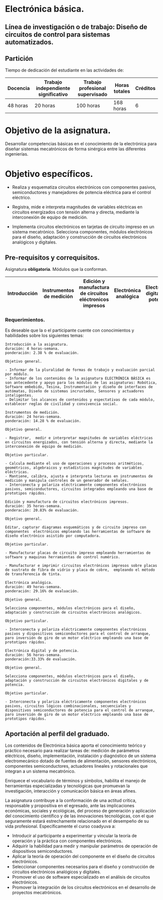 # Electrónica básica.

##     Línea de investigación o de trabajo: Diseño de circuitos de control para sistemas automatizados.


## Partición 
Tiempo de dedicación del estudiante en las actividades de: 

| Docencia 	| Trabajo independiente significativo 	| Trabajo profesional supervisado 	| Horas totales 	| Créditos 	|
|-----------	|-------------------------------------	|---------------------------------	|---------------	|----------	|
|  48 horas 	| 20 horas 	| 100 horas 	| 168 horas 	| 6 	|

#  Objetivo de la asignatura.

Desarrollar competencias básicas en el conocimiento de la electrónica para diseñar sistemas mecatrónicos de forma sinérgica entre las diferentes ingenierías. 

#  Objetivo específicos.

- Realiza y esquematiza circuitos electrónicos con componentes pasivos, semiconductores y manejadores de potencia eléctrica para el control eléctrico.

- Registra,  mide e interpreta magnitudes de variables eléctricas en circuitos energizados con tensión alterna y directa, mediante la interconexión de equipo de medición.  

- Implementa circuitos electrónicos en tarjetas de circuito impreso en un sistema mecatrónico.
Selecciona componentes, módulos electrónicos para el diseño, adaptación y construcción de circuitos electrónicos analógicos y digitales.


## Pre-requisitos y correquisitos.
Asignatura **obligatoria**. Módulos que la conforman.

|Introducción|Instrumentos de medición|Edición y manufactura de circuitos eléctronicos impresos|Electrónica analógica|Electrónica digital y de potencia |            
| --------| -----------------------------------|-------------------------------|-------------| ---------|


### Requerimientos.
Es deseable que la o el participante cuente con conocimientos y habilidades sobre los siguientes temas:

```
Introducción a la asignatura. 
duración: 4 horas-semana. 
ponderación: 2.38 % de evaluación.

Objetivo general.

- Informar de la pluralidad de formas de trabajo y evaluación parcial por módulo. 
- Informar de los contenidos de la asignatura ELECTRÓNICA BÁSICA es son antecedente y apoyo para los módulos de las asignaturas: Robótica, Software embebido, Tesina, Instrumentación y diseño de interfaces de autómatas, Diseño de sistemas incrustados, Sensores y actuadores inteligentes. 
- Delimitar los alcances de contenidos y espectativas de cada módulo, establecer reglas de civilidad y convivencia social. 

```

```
Instrumentos de medición. 
duración: 24 horas-semana. 
ponderación: 14.28 % de evaluación.

Objetivo general.

- Registrar,  medir e interpretar magnitudes de variables eléctricas en circuitos energizados, con tensión alterna y directa, mediante la interconexión de equipo de medición.  

Objetivo particular.

- Calcula mediante el uso de operaciones y procesos aritméticos, geométricos, algebraicos y estadísticos magnitudes de variables eléctricas.
- Mantiene, calibra, ajusta e interpreta lecturas en instrumentos de medición y manipula controles de un generador de señales.
- Interconecta y polariza eléctricamente componentes electrónicos pasivos, semiconductores, circuitos integrados empleando una base de prototipos rápidos.

```

```
Edición y manufactura de circuitos electrónicos impresos. 
duración: 35 horas-semana.
ponderación: 20.83% de evaluación.

Objetivo general.

Editar, capturar diagramas esquemáticos y de circuito impreso con componentes  electrónicos empleando las herramientas de software de diseño electrónico asistido por computadora.

Objetivo particular.

- Manufacturar placas de circuito impreso empleando herramientas de software y maquinas herramientas de control numérico.

- Manufacturar e imprimir circuitos electrónicos impresos sobre placas de sustrato de fibra de vidrio y placa de cobre,  empleando el método de transferencia de tinta.

```

```
Electrónica analógica.
duración: 49 horas-semana.
ponderación: 29.16% de evaluación.

Objetivo general.

Selecciona componentes, módulos electrónicos para el diseño, adaptación y construcción de circuitos electrónicos analógicos.

Objetivo particular.

- Interconecta y polariza eléctricamente componentes electrónicos pasivos y dispositivos semiconductores para el control de arranque, paro inversión de giro de un motor eléctrico empleando una base de prototipos rápidos.

```

```
Electrónica digital y de potencia.
duración: 56 horas-semana.
ponderación:33.33% de evaluación.

Objetivo general.

Selecciona componentes, módulos electrónicos para el diseño, adaptación y construcción de circuitos electrónicos digitales y de potencia.

Objetivo particular.

- Interconecta y polariza eléctricamente componentes electrónicos pasivos, circuitos lógicos combinacionales, secuenciales y dispositivos semiconductores de potencia para el control de arranque, paro inversión de giro de un motor eléctrico empleando una base de prototipos rápidos.

```

## Aportación al perfil del graduado.

Los contenidos de Electrónica básica aporta el conocimiento teórico y práctico necesario para realizar tareas de: medición de parámetros eléctricos, diseño, implementación, instalación y diagnóstico de un sistema electromecánico dotado de fuentes de alimentación, sensores electrónicos, componentes semiconductores, actuadores lineales y rotacionales que integran a un sistema mecatrónico.

Enriquece el vocabulario de términos y símbolos, habilita el manejo de herramientas especializadas y tecnológicas que promuevan la investigación, interacción y comunicación básica en áreas afines.

La asignatura contribuye a la conformación de una actitud crítica, responsable y propositiva en el egresado, ante las implicaciones económicas, sociales y ecológicas, del proceso de generación y aplicación del conocimiento científico y de las innovaciones tecnológicas, con el que seguramente estará estrechamente relacionado en el desempeño de su vida profesional. Específicamente el curso coadyuva a:

  *	Introducir al participante a experimentar y vincular la teoría de operación y la práctica con componentes electrónicos. 
  *	Adquirir la habilidad para medir y manipular parámetros de operación de dispositivos semiconductores.
  *	Aplicar la teoría de operación del componente en el diseño de circuitos electrónicos.
  *	Seleccionar componentes necesarios para el diseño y construcción de circuitos electrónicos analógicos y digitales.
  *	Promover el uso de software especializado en el análisis de circuitos electrónicos.
  *	Promover la integración de los circuitos electrónicos en el desarrollo de proyectos mecatrónicos.
